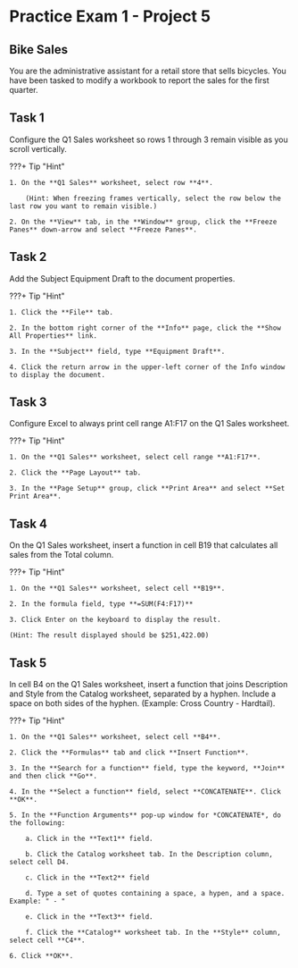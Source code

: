 # Practice Exam 1 - Project 5

## Bike Sales

You are the administrative assistant for a retail store that sells bicycles. You have been tasked to modify a workbook to report the sales for the first quarter.

## Task 1

Configure the Q1 Sales worksheet so rows 1 through 3 remain visible as you scroll vertically.

???+ Tip "Hint"

    1. On the **Q1 Sales** worksheet, select row **4**.

        (Hint: When freezing frames vertically, select the row below the last row you want to remain visible.)
    
    2. On the **View** tab, in the **Window** group, click the **Freeze Panes** down-arrow and select **Freeze Panes**.

## Task 2

Add the Subject Equipment Draft to the document properties.

???+ Tip "Hint"

    1. Click the **File** tab.

    2. In the bottom right corner of the **Info** page, click the **Show All Properties** link.

    3. In the **Subject** field, type **Equipment Draft**.
    
    4. Click the return arrow in the upper-left corner of the Info window to display the document.

## Task 3

Configure Excel to always print cell range A1:F17 on the Q1 Sales worksheet.

???+ Tip "Hint"

    1. On the **Q1 Sales** worksheet, select cell range **A1:F17**.
    
    2. Click the **Page Layout** tab.

    3. In the **Page Setup** group, click **Print Area** and select **Set Print Area**.

## Task 4

On the Q1 Sales worksheet, insert a function in cell B19 that calculates all sales from the Total column.

???+ Tip "Hint"

    1. On the **Q1 Sales** worksheet, select cell **B19**.
    
    2. In the formula field, type **=SUM(F4:F17)**
    
    3. Click Enter on the keyboard to display the result.

    (Hint: The result displayed should be $251,422.00)

## Task 5

In cell B4 on the Q1 Sales worksheet, insert a function that joins Description and Style from the Catalog worksheet, separated by a hyphen. Include a space on both sides of the hyphen. (Example: Cross Country - Hardtail).

???+ Tip "Hint"

    1. On the **Q1 Sales** worksheet, select cell **B4**.
    
    2. Click the **Formulas** tab and click **Insert Function**.
    
    3. In the **Search for a function** field, type the keyword, **Join** and then click **Go**.
    
    4. In the **Select a function** field, select **CONCATENATE**. Click **OK**.
    
    5. In the **Function Arguments** pop-up window for *CONCATENATE*, do the following:
    
        a. Click in the **Text1** field.

        b. Click the Catalog worksheet tab. In the Description column, select cell D4.

        c. Click in the **Text2** field
        
        d. Type a set of quotes containing a space, a hypen, and a space. Example: " - "
        
        e. Click in the **Text3** field.
        
        f. Click the **Catalog** worksheet tab. In the **Style** column, select cell **C4**.
    
    6. Click **OK**.